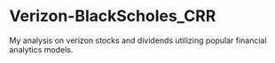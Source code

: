 # Verizon-BlackScholes_CRR
My analysis on verizon stocks and dividends utilizing popular financial analytics models.

